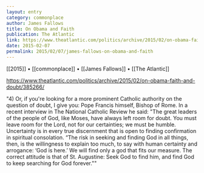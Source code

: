 ```yaml
---
layout: entry
category: commonplace
author: James Fallows
title: On Obama and Faith
publication: The Atlantic
link: https://www.theatlantic.com/politics/archive/2015/02/on-obama-faith-and-doubt/385266/
date: 2015-02-07
permalink: 2015/02/07/james-fallows-on-obama-and-faith
---
```


[[2015]] • [[commonplace]] • [[James Fallows]] • [[The Atlantic]]

https://www.theatlantic.com/politics/archive/2015/02/on-obama-faith-and-doubt/385266/

"4) Or, if you're looking for a more prominent Catholic authority on the question of doubt, I give you: Pope Francis himself, Bishop of Rome. In a recent interview in The National Catholic Review he said: "The great leaders of the people of God, like Moses, have always left room for doubt. You must leave room for the Lord, not for our certainties; we must be humble. Uncertainty is in every true discernment that is open to finding confirmation in spiritual consolation. “The risk in seeking and finding God in all things, then, is the willingness to explain too much, to say with human certainty and arrogance: ‘God is here.’ We will find only a god that fits our measure. The correct attitude is that of St. Augustine: Seek God to find him, and find God to keep searching for God forever.""
 
 
